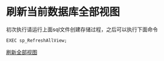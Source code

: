 # 刷新当前数据库全部视图

初次执行请运行上面sql文件创建存储过程，之后可以执行下面命令
```TSQL
EXEC sp_RefreshAllView;
```

[刷新全部视图](https://www.cnblogs.com/hcbin/p/14158048.html)
